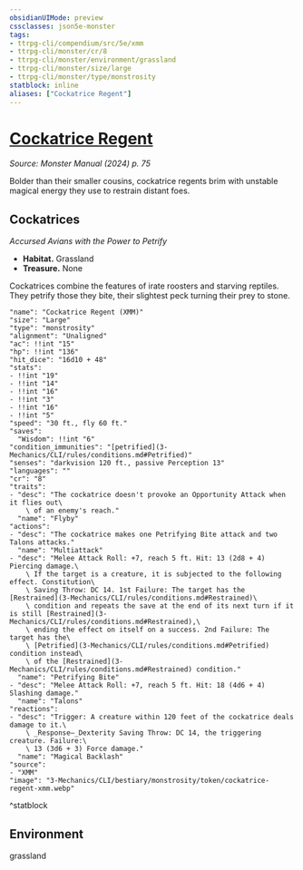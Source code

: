 ```yaml
---
obsidianUIMode: preview
cssclasses: json5e-monster
tags:
- ttrpg-cli/compendium/src/5e/xmm
- ttrpg-cli/monster/cr/8
- ttrpg-cli/monster/environment/grassland
- ttrpg-cli/monster/size/large
- ttrpg-cli/monster/type/monstrosity
statblock: inline
aliases: ["Cockatrice Regent"]
---
```

# [Cockatrice Regent](3-Mechanics\CLI\bestiary\monstrosity/cockatrice-regent-xmm.md)
*Source: Monster Manual (2024) p. 75*  

Bolder than their smaller cousins, cockatrice regents brim with unstable magical energy they use to restrain distant foes.

## Cockatrices

*Accursed Avians with the Power to Petrify*

- **Habitat.** Grassland  
- **Treasure.** None  

Cockatrices combine the features of irate roosters and starving reptiles. They petrify those they bite, their slightest peck turning their prey to stone.

```statblock
"name": "Cockatrice Regent (XMM)"
"size": "Large"
"type": "monstrosity"
"alignment": "Unaligned"
"ac": !!int "15"
"hp": !!int "136"
"hit_dice": "16d10 + 48"
"stats":
- !!int "19"
- !!int "14"
- !!int "16"
- !!int "3"
- !!int "16"
- !!int "5"
"speed": "30 ft., fly 60 ft."
"saves":
  "Wisdom": !!int "6"
"condition_immunities": "[petrified](3-Mechanics/CLI/rules/conditions.md#Petrified)"
"senses": "darkvision 120 ft., passive Perception 13"
"languages": ""
"cr": "8"
"traits":
- "desc": "The cockatrice doesn't provoke an Opportunity Attack when it flies out\
    \ of an enemy's reach."
  "name": "Flyby"
"actions":
- "desc": "The cockatrice makes one Petrifying Bite attack and two Talons attacks."
  "name": "Multiattack"
- "desc": "Melee Attack Roll: +7, reach 5 ft. Hit: 13 (2d8 + 4) Piercing damage.\
    \ If the target is a creature, it is subjected to the following effect. Constitution\
    \ Saving Throw: DC 14. 1st Failure: The target has the [Restrained](3-Mechanics/CLI/rules/conditions.md#Restrained)\
    \ condition and repeats the save at the end of its next turn if it is still [Restrained](3-Mechanics/CLI/rules/conditions.md#Restrained),\
    \ ending the effect on itself on a success. 2nd Failure: The target has the\
    \ [Petrified](3-Mechanics/CLI/rules/conditions.md#Petrified) condition instead\
    \ of the [Restrained](3-Mechanics/CLI/rules/conditions.md#Restrained) condition."
  "name": "Petrifying Bite"
- "desc": "Melee Attack Roll: +7, reach 5 ft. Hit: 18 (4d6 + 4) Slashing damage."
  "name": "Talons"
"reactions":
- "desc": "Trigger: A creature within 120 feet of the cockatrice deals damage to it.\
    \ _Response—_Dexterity Saving Throw: DC 14, the triggering creature. Failure:\
    \ 13 (3d6 + 3) Force damage."
  "name": "Magical Backlash"
"source":
- "XMM"
"image": "3-Mechanics/CLI/bestiary/monstrosity/token/cockatrice-regent-xmm.webp"
```
^statblock

## Environment

grassland